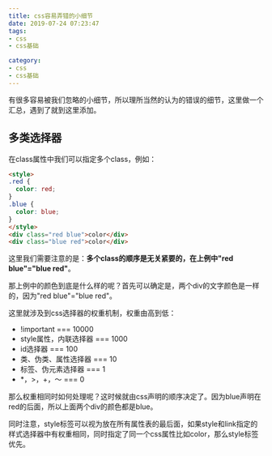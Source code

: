 ```yaml
---
title: css容易弄错的小细节
date: 2019-07-24 07:23:47
tags:
- css
- css基础

category:
- css
- css基础
---
```


有很多容易被我们忽略的小细节，所以理所当然的认为的错误的细节，这里做一个汇总，遇到了就到这里添加。

## 多类选择器
在class属性中我们可以指定多个class，例如：
```html
<style>
.red {
  color: red;
}
.blue {
  color: blue;
}
</style>
<div class="red blue">color</div>
<div class="blue red">color</div>
```

这里我们需要注意的是：**多个class的顺序是无关紧要的，在上例中"red blue"="blue red"**。

那上例中的颜色到底是什么样的呢？首先可以确定是，两个div的文字颜色是一样的，因为"red blue"="blue red"。

这里就涉及到css选择器的权重机制，权重由高到低：
* !important === 10000
* style属性，内联选择器 === 1000
* id选择器 === 100
* 类、伪类、属性选择器 === 10
* 标签、伪元素选择器 === 1
* *，>，+，～ === 0

那么权重相同时如何处理呢？这时候就由css声明的顺序决定了。因为blue声明在red的后面，所以上面两个div的颜色都是blue。

同时注意，style标签可以视为放在所有属性表的最后面，如果style和link指定的样式选择器中有权重相同，同时指定了同一个css属性比如color，那么style标签优先。